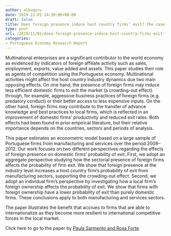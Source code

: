 ```yaml
---
author: albuquru
date: 2019-11-01 14:30:06+00:00
draft: false
title: Does foreign presence induce host country firms’ exit? The case of Portugal
type: post
url: /2019/11/01/does-foreign-presence-induce-host-country-firms-exit-the-case-of-portugal/
categories:
- Portuguese Economy Research Report
---
```


Multinational enterprises are a significant contributor to the world economy as evidenced by indicators of foreign affiliate activity such as sales, employment, exports, value added and assets. This paper studies their role as agents of competition using the Portuguese economy. Multinational activities might affect the host country industry dynamics due two main opposing effects. On one hand, the presence of foreign firms may induce less efficient domestic firms to exit the market (a crowding-out effect) through, for example, aggressive business practices of foreign firms (e.g. predatory conduct) or their better access to less expensive inputs. On the other hand, foreign firms may contribute to the transfer of advance knowledge and best practices to local firms, which is reflected in an improvement of domestic firms’ productivity and reduced exit rates. Both effects had been found in prior empirical literature, but their relative importance depends on the countries, sectors and periods of analysis.

This paper estimates an econometric model based on a large sample of Portuguese firms from manufacturing and services over the period 2008–2012. Our work focuses on two different perspectives regarding the effects of foreign presence on domestic firms’ probability of exit. First, we adopt an aggregate perspective studying how the sectorial presence of foreign firms affects the probability of firm exit. We show that foreign presence at the industry level increases a host country firm’s probability of exit from manufacturing sectors, supporting the crowding-out effect. Second, we adopt an individual firm’s perspective by investigating how a local firm’s foreign ownership affects the probability of exit. We show that firms with foreign ownership have a lower probability of exit than purely domestic firms. These conclusions apply to both manufacturing and services sectors.

The paper illustrates the benefit that accrues to firms that are able to internationalize as they become more resilient to international competitive forces in the local market.

Click here to go to the paper by [Paula Sarmento and Rosa Forte](https://link.springer.com/article/10.1007/s11294-019-09744-5).
